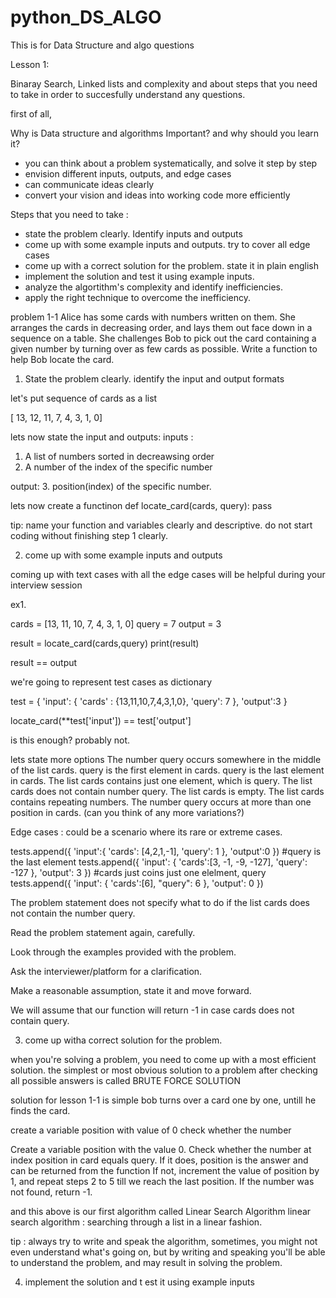 # python_DS_ALGO
This is for Data Structure and algo questions 

Lesson 1: 

Binaray Search, Linked lists and complexity and about steps that you need to take in order to succesfully understand any questions.

first of all, 

Why is Data structure and algorithms Important? and why should you learn it?

  - you can think about a problem systematically, and solve it step by  step
  - envision different inputs, outputs, and edge cases
  - can communicate ideas clearly
  - convert your vision and ideas into working code more efficiently


Steps that you need to take :



- state the problem clearly. Identify inputs and outputs
- come up with some example inputs and outputs. try to cover all edge cases
- come up with a correct solution for the problem. state it in plain english
- implement the solution and test it using example inputs.
- analyze the algortithm's complexity and identify inefficiencies.
- apply the right technique to overcome the inefficiency.


problem 1-1 Alice has some cards with numbers written on them. She arranges the cards in decreasing order, and lays them out face down in a sequence on a table. She challenges Bob to pick out the card containing a given number by turning over as few cards as possible. Write a function to help Bob locate the card.


1. State the problem clearly. identify the input and output formats

let's put sequence of cards as a list

[ 13, 12, 11, 7, 4, 3, 1, 0]

lets now state the input and outputs: 
inputs : 
1. A list of numbers sorted in decreawsing order
2. A number of the index of the specific number

output:
3. position(index) of the specific number.

lets now create a functinon
def locate_card(cards, query):
  pass


tip: 
name your function and variables clearly and descriptive.
do not start coding without finishing step 1 clearly.

2. come up with some example inputs and outputs

coming up with text cases with all the edge cases will be helpful during your interview session

ex1.

cards = [13, 11, 10, 7, 4, 3, 1, 0]
query = 7
output = 3 

result = locate_card(cards,query)
print(result)

result == output

we're going to represent test cases as dictionary

test = {
    'input': {
        'cards' : {13,11,10,7,4,3,1,0},
        'query': 7
    },
    'output':3
}

locate_card(**test['input']) == test['output']

is this enough? probably not.

lets state more options
The number query occurs somewhere in the middle of the list cards.
query is the first element in cards.
query is the last element in cards.
The list cards contains just one element, which is query.
The list cards does not contain number query.
The list cards is empty.
The list cards contains repeating numbers.
The number query occurs at more than one position in cards.
(can you think of any more variations?)

Edge cases : could be a scenario where its rare or extreme cases.

tests.append({
    'input':{
        'cards': [4,2,1,-1],
        'query': 1
    },
    'output':0
})
#query is the last element
tests.append({
    'input': {
        'cards':[3, -1, -9, -127],
        'query': -127
    },
    'output': 3
})
#cards just coins just one elelment, query
tests.append({
    'input': {
        'cards':[6],
        "query": 6
    },
    'output': 0
})

The problem statement does not specify what to do if the list cards does not contain the number query.

Read the problem statement again, carefully.

Look through the examples provided with the problem.

Ask the interviewer/platform for a clarification.

Make a reasonable assumption, state it and move forward.

We will assume that our function will return -1 in case cards does not contain query.

3. come up witha correct solution for the problem.

when you're solving a problem, you need to come up with a most efficient solution.
the simplest or most obvious solution to a problem after checking all possible answers is called BRUTE FORCE SOLUTION

solution for lesson 1-1 is simple
bob turns over a card one by one, untill he finds the card.

create a variable position with value of 0
check whether the number 

Create a variable position with the value 0.
Check whether the number at index position in card equals query.
If it does, position is the answer and can be returned from the function
If not, increment the value of position by 1, and repeat steps 2 to 5 till we reach the last position.
If the number was not found, return -1.

and this above is our first algorithm called Linear Search Algorithm
linear search algorithm : searching through a list in a linear fashion.

tip : always try to write and speak the algorithm, sometimes, you might not even understand what's going on, but by writing and speaking you'll be able to understand the problem, and may result in solving the problem.

4. implement the solution and t est it using example inputs

